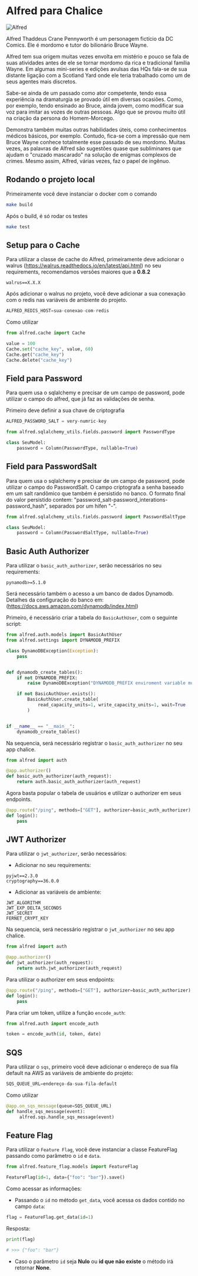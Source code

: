 # Alfred para Chalice

![Alfred](https://upload.wikimedia.org/wikipedia/commons/8/80/Alfred_Thaddeus_Crane_Pennyworth.jpg)

Alfred Thaddeus Crane Pennyworth é um personagem fictício da DC Comics. Ele é mordomo e tutor do bilionário Bruce Wayne.

Alfred tem sua origem muitas vezes envolta em mistério e pouco se fala de suas atividades antes de ele se tornar mordomo da rica e tradicional família Wayne. Em algumas mini-series e edições avulsas das HQs fala-se de sua distante ligação com a Scotland Yard onde ele teria trabalhado como um de seus agentes mais discretos.

Sabe-se ainda de um passado como ator competente, tendo essa experiência na dramaturgia se provado útil em diversas ocasiões. Como, por exemplo, tendo ensinado ao Bruce, ainda jovem, como modificar sua voz para imitar as vozes de outras pessoas. Algo que se provou muito útil na criação da persona do Homem-Morcego.

Demonstra também muitas outras habilidades úteis, como conhecimentos médicos básicos, por exemplo. Contudo, fica-se com a impressão que nem Bruce Wayne conhece totalmente esse passado de seu mordomo. Muitas vezes, as palavras de Alfred são sugestões quase que subliminares que ajudam o "cruzado mascarado" na solução de enigmas complexos de crimes. Mesmo assim, Alfred, várias vezes, faz o papel de ingênuo.

## Rodando o projeto local

Primeiramente você deve instanciar o docker com o comando

```bash
make build
```

Após o build, é só rodar os testes

```bash
make test
```

## Setup para o Cache

Para utilizar a classe de cache do Alfred, primeiramente deve adicionar o walrus (<https://walrus.readthedocs.io/en/latest/api.html>) no seu requirements, recomendamos versões maiores que a **0.8.2**

```requirements
walrus==X.X.X
```

Após adicionar o walrus no projeto, você deve adicionar a sua conexação com o redis nas variáveis de ambiente do projeto.

```python
ALFRED_REDIS_HOST=sua-conexao-com-redis
```

Como utilizar

```python
from alfred.cache import Cache

value = 100
Cache.set("cache_key", value, 60)
Cache.get("cache_key")
Cache.delete("cache_key")
```

## Field para Password

Para quem usa o sqlalchemy e precisar de um campo de password, pode utilizar o campo do alfred, que já faz as validações de senha.

Primeiro deve definir a sua chave de criptografia

```python
ALFRED_PASSWORD_SALT = very-numric-key
```

```python
from alfred.sqlalchemy_utils.fields.password import PasswordType

class SeuModel:
    password = Column(PasswordType, nullable=True)

```

## Field para PasswordSalt

Para quem usa o sqlalchemy e precisar de um campo de password, pode utilizar o campo do PasswordSalt.
O campo criptografa a senha baseado em um salt randômico que também é persistido no banco.
O formato final do valor persistido contem: "password_salt-password_interations-password_hash", separados por um hifen "-".

```python
from alfred.sqlalchemy_utils.fields.password import PasswordSaltType

class SeuModel:
    password = Column(PasswordSaltType, nullable=True)

```

## Basic Auth Authorizer

Para utilizar o `basic_auth_authorizer`, serão necessários no seu requirements:

```requirements
pynamodb>=5.1.0
```

Será necessário também o acesso a um banco de dados Dynamodb. Detalhes da configuração
do banco em: (<https://docs.aws.amazon.com/dynamodb/index.html>)

Primeiro, é necessário criar a tabela do `BasicAuthUser`, com o seguinte script:

```python
from alfred.auth.models import BasicAuthUser
from alfred.settings import DYNAMODB_PREFIX

class DynamoDBException(Exception):
    pass


def dynamodb_create_tables():
    if not DYNAMODB_PREFIX:
        raise DynamoDBException("DYNAMODB_PREFIX enviroment variable must be set")

    if not BasicAuthUser.exists():
        BasicAuthUser.create_table(
            read_capacity_units=1, write_capacity_units=1, wait=True
        )


if __name__ == "__main__":
    dynamodb_create_tables()

```

Na sequencia, será necessário registrar o `basic_auth_authorizer` no seu app chalice.

```python
from alfred import auth

@app.authorizer()
def basic_auth_authorizer(auth_request):
    return auth.basic_auth_authorizer(auth_request)
```

Agora basta popular o tabela de usuários e utilizar o authorizer em seus endpoints.

```python
@app.route("/ping", methods=["GET"], authorizer=basic_auth_authorizer)
def login():
    pass
```

## JWT Authorizer

Para utilizar o `jwt_authorizer`, serão necessários:

- Adicionar no seu requirements:

```requirements
pyjwt==2.3.0
cryptography==36.0.0
```

- Adicionar as variáveis de ambiente:

```env
JWT_ALGORITHM
JWT_EXP_DELTA_SECONDS
JWT_SECRET
FERNET_CRYPT_KEY
```

Na sequencia, será necessário registrar o `jwt_authorizer` no seu app chalice.

```python
from alfred import auth

@app.authorizer()
def jwt_authorizer(auth_request):
    return auth.jwt_authorizer(auth_request)
```

Para utilizar o authorizer em seus endpoints:

```python
@app.route("/ping", methods=["GET"], authorizer=basic_auth_authorizer)
def login():
    pass
```

Para criar um token, utilize a função `encode_auth`:

```python
from alfred.auth import encode_auth

token = encode_auth(id, token, date)
```

## SQS

Para utilizar o `sqs`, primeiro você deve adicionar o endereço de sua fila default na AWS as variáveis de ambiente do projeto:

```python
SQS_QUEUE_URL=endereço-da-sua-fila-default
```

Como utilizar

```python
@app.on_sqs_message(queue=SQS_QUEUE_URL)
def handle_sqs_message(event):
     alfred.sqs.handle_sqs_message(event)
```

## Feature Flag

Para utilizar o `Feature Flag`, você deve instanciar a classe FeatureFlag passando como parâmetro o `id` e `data`. 

```python
from alfred.feature_flag.models import FeatureFlag

FeatureFlag(id=1, data={"foo": "bar"}).save()
```

Como acessar as informações:

- Passando o `id` no método `get_data`, você acessa os dados contido no campo `data`:

```python
flag = FeatureFlag.get_data(id=1)
```

Resposta:

```python
print(flag)

# >>> {"foo": "bar"}
```

- Caso o parâmetro `id` seja **Nulo** ou **id que não existe** o método irá retornar **None**.
